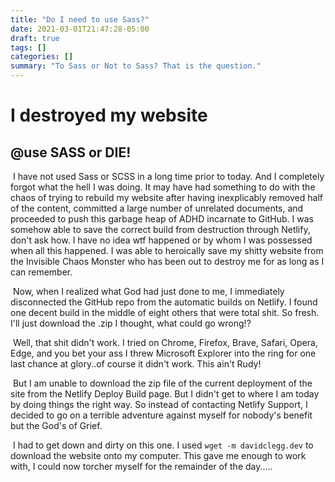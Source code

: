 ```yaml
---
title: "Do I need to use Sass?"
date: 2021-03-01T21:47:28-05:00
draft: true
tags: []
categories: []
summary: "To Sass or Not to Sass? That is the question."
---
```


# I destroyed my website

## @use SASS or DIE!

​	I have not used Sass or SCSS in a long time prior to today. And I completely forgot what the hell I was doing. It may have had something to do with the chaos of trying to rebuild my website after having inexplicably removed half of the content, committed a large number of unrelated documents, and proceeded to push this garbage heap of ADHD incarnate to GitHub. I was somehow able to save the correct build from destruction through Netlify, don't ask how. I have no idea wtf happened or by whom I was possessed when all this happened. I was able to heroically save my shitty website from the Invisible Chaos Monster who has been out to destroy me for as long as I can remember. 

​	Now, when I realized what God had just done to me, I immediately disconnected the GitHub repo from the  automatic builds on Netlify. I found one decent build in the middle of eight others that were total shit. So fresh. I'll just download the .zip I thought, what could go wrong!? 

​	Well, that shit didn't work. I tried on Chrome, Firefox, Brave, Safari, Opera, Edge, and you bet your ass I threw Microsoft Explorer into the ring for one last chance at glory..of course it didn't work. This ain't Rudy! 

​	But I am unable to download the zip file of the current deployment of the site from the Netlify Deploy Build page. But I didn't get to where I am today by doing things the right way. So instead of contacting Netlify Support, I decided to go on a terrible adventure against myself for nobody's benefit but the God's of Grief.

​	I had to get down and dirty on this one. I used `wget -m davidclegg.dev` to download the website onto my computer. This gave me enough to work with, I could now torcher myself for the remainder of the day.....


